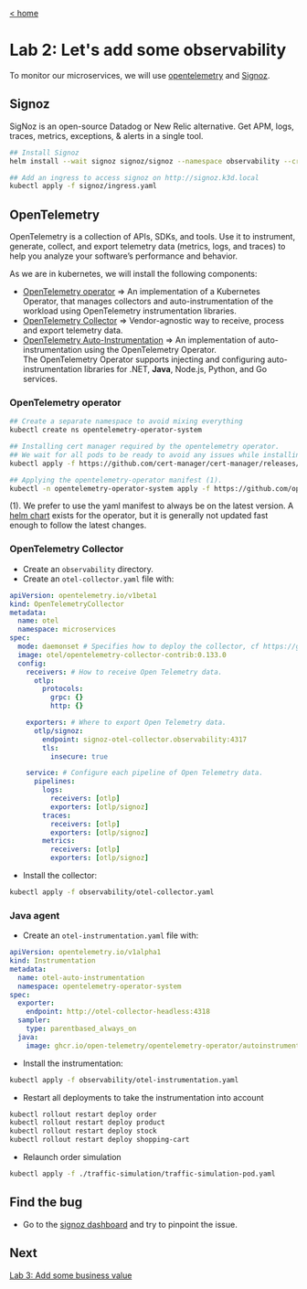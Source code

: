 [< home](<README.md>)

# Lab 2: Let's add some observability

To monitor our microservices, we will use [opentelemetry](https://opentelemetry.io/) and [Signoz](https://signoz.io/).

## Signoz

SigNoz is an open-source Datadog or New Relic alternative. Get APM, logs, traces, metrics, exceptions, & alerts in a single tool.

```sh
## Install Signoz
helm install --wait signoz signoz/signoz --namespace observability --create-namespace -f signoz/values.yaml

## Add an ingress to access signoz on http://signoz.k3d.local
kubectl apply -f signoz/ingress.yaml
```

## OpenTelemetry

OpenTelemetry is a collection of APIs, SDKs, and tools. Use it to instrument, generate, collect, and export telemetry data (metrics, logs, and traces) to help you analyze your software’s performance and behavior.

As we are in kubernetes, we will install the following components:  
* [OpenTelemetry operator](https://opentelemetry.io/docs/platforms/kubernetes/operator/) => An implementation of a Kubernetes Operator, that manages collectors and auto-instrumentation of the workload using OpenTelemetry instrumentation libraries.
* [OpenTelemetry Collector](https://opentelemetry.io/docs/collector/) => Vendor-agnostic way to receive, process and export telemetry data.
* [OpenTelemetry Auto-Instrumentation](https://opentelemetry.io/docs/platforms/kubernetes/operator/automatic/) => An implementation of auto-instrumentation using the OpenTelemetry Operator.  
The OpenTelemetry Operator supports injecting and configuring auto-instrumentation libraries for .NET, **Java**, Node.js, Python, and Go services.

### OpenTelemetry operator

```sh
## Create a separate namespace to avoid mixing everything
kubectl create ns opentelemetry-operator-system

## Installing cert manager required by the opentelemetry operator. 
## We wait for all pods to be ready to avoid any issues while installing the operator after.
kubectl apply -f https://github.com/cert-manager/cert-manager/releases/download/v1.18.2/cert-manager.yaml && kubectl wait -n cert-manager --for=condition=Ready pods --all --timeout=300s

## Applying the opentelemetry-operator manifest (1).
kubectl -n opentelemetry-operator-system apply -f https://github.com/open-telemetry/opentelemetry-operator/releases/latest/download/opentelemetry-operator.yaml
```

(1). We prefer to use the yaml manifest to always be on the latest version. A [helm chart](https://github.com/open-telemetry/opentelemetry-helm-charts/tree/main/charts/opentelemetry-operator) exists for the operator, but it is generally not updated fast enough to follow the latest changes.

### OpenTelemetry Collector

- Create an `observability` directory.
- Create an `otel-collector.yaml` file with:

```yaml
apiVersion: opentelemetry.io/v1beta1
kind: OpenTelemetryCollector
metadata:
  name: otel
  namespace: microservices
spec:
  mode: daemonset # Specifies how to deploy the collector, cf https://github.com/open-telemetry/opentelemetry-operator/blob/main/README.md#deployment-modes
  image: otel/opentelemetry-collector-contrib:0.133.0
  config:
    receivers: # How to receive Open Telemetry data.
      otlp:
        protocols:
          grpc: {}
          http: {}

    exporters: # Where to export Open Telemetry data.
      otlp/signoz:
        endpoint: signoz-otel-collector.observability:4317
        tls:
          insecure: true

    service: # Configure each pipeline of Open Telemetry data.
      pipelines:
        logs:
          receivers: [otlp]
          exporters: [otlp/signoz]
        traces:
          receivers: [otlp]
          exporters: [otlp/signoz]
        metrics:
          receivers: [otlp]
          exporters: [otlp/signoz]
```

- Install the collector:

```sh
kubectl apply -f observability/otel-collector.yaml
```

### Java agent

- Create an `otel-instrumentation.yaml` file with:

```yaml
apiVersion: opentelemetry.io/v1alpha1
kind: Instrumentation
metadata:
  name: otel-auto-instrumentation
  namespace: opentelemetry-operator-system
spec:
  exporter:
    endpoint: http://otel-collector-headless:4318
  sampler:
    type: parentbased_always_on
  java:
    image: ghcr.io/open-telemetry/opentelemetry-operator/autoinstrumentation-java:2.19.0
```

- Install the instrumentation:

```sh
kubectl apply -f observability/otel-instrumentation.yaml
```

- Restart all deployments to take the instrumentation into account

```sh
kubectl rollout restart deploy order
kubectl rollout restart deploy product
kubectl rollout restart deploy stock
kubectl rollout restart deploy shopping-cart
```

- Relaunch order simulation

```sh
kubectl apply -f ./traffic-simulation/traffic-simulation-pod.yaml
```

## Find the bug

- Go to the [signoz dashboard](http://signoz.k3d.local) and try to pinpoint the issue.

## Next

[Lab 3: Add some business value](<tp3.md>)